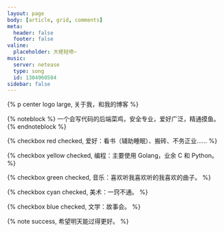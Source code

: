 ```yaml
---
layout: page
body: [article, grid, comments]
meta:
  header: false
  footer: false
valine:
  placeholder: 大佬轻喷~
music:
  server: netease
  type: song
  id: 1304960504
sidebar: false
---
```


{% p center logo large, 关于我，和我的博客 %}

{% noteblock %}
一个会写代码的后端菜鸡，安全专业，爱好广泛，精通摸鱼。
{% endnoteblock %}

{% checkbox red checked, 爱好：看书（辅助睡眠）、搬砖、不务正业…… %}

{% checkbox yellow checked, 编程：主要使用 Golang，业余 C 和 Python。 %}

{% checkbox green checked, 音乐：喜欢听我喜欢听的我喜欢的曲子。 %}

{% checkbox cyan checked, 美术：一窍不通。 %}

{% checkbox blue checked, 文学：故事会。 %}

{% note success, 希望明天能过得更好。  %}
